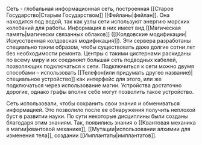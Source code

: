 Сеть - глобальная информационная сеть, построенная [[Старое Государство|Старым Государством]] [[Фейланы|фейлан]]. Она находится под водой, так как узлы сети используют энергию морских колебаний для работы. Информация в них имеет вид [[Магическая память|магически связанных облаков]] ([[Колдовские модификации|Искусственная колдовская модификация]]). Эти сервера разработаны специально таким образом, чтобы существовать даже долгие сотни лет без необходимости ремонта. Центры с такими цистернами раскиданы по всему миру и их соединяет большая сеть подводных кабелей, позволяющих подключаться к сети. Подключиться к сети можно двумя способами – использовать [[Телефон(или придумать другео название)|специальное устройство]] как интерфейс для этого, или же подключаться через использование магии. Устройства достаточно дорогие, однако графы вполне себе могут позволить такое устройство.

Сеть использовали, чтобы сохранить свои знания и обмениваться информацией. Это позволило после ее обнаружения получить неплохой буст в развитии науки. По сути некоторые дисциплины были созданы благодаря этим знаниям. Так, появились знания о [[Квантовая механика в магии|квантовой механике]], [[Мутации|использовании алхимии для изменения тела]], создании [[Имплантаты|имплантатов]].